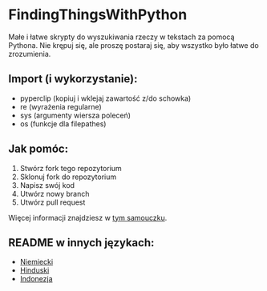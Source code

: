 # FindingThingsWithPython
Małe i łatwe skrypty do wyszukiwania rzeczy w tekstach za pomocą Pythona.
Nie krępuj się, ale proszę postaraj się, aby wszystko było łatwe do zrozumienia.

## Import (i wykorzystanie):
- pyperclip (kopiuj i wklejaj zawartość z/do schowka)
- re (wyrażenia regularne)
- sys (argumenty wiersza poleceń)
- os (funkcje dla filepathes)

## Jak pomóc:
1. Stwórz fork tego repozytorium
2. Sklonuj fork do repozytorium
3. Napisz swój kod
4. Utwórz nowy branch
5. Utwórz pull request

Więcej informacji znajdziesz w [tym samouczku](https://www.digitalocean.com/community/tutorials/how-to-create-a-pull-request-on-github).

## README w innych językach:
- [Niemiecki](https://github.com/nokimono/FindingThingsWithPython/blob/master/README_de.md)
- [Hinduski](https://github.com/nokimono/FindingThingsWithPython/blob/master/README_hi.md)
- [Indonezja](https://github.com/nokimono/FindingThingsWithPython/blob/master/README_idn.md)
